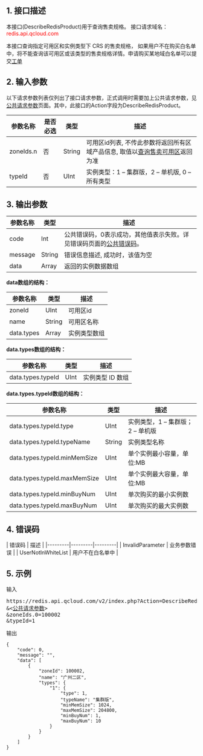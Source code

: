 ## 1. 接口描述
本接口(DescribeRedisProduct)用于查询售卖规格。
接口请求域名：<font style='color:red'>redis.api.qcloud.com </font>

本接口查询指定可用区和实例类型下 CRS 的售卖规格， 如果用户不在购买白名单中，将不能查询该可用区或该类型的售卖规格详情。申请购买某地域白名单可以提交[工单](https://console.qcloud.com/workorder/create?level1_id=10&level2_id=103&level1_name=%E6%95%B0%E6%8D%AE%E5%BA%93&level2_name=%E4%BA%91%E5%AD%98%E5%82%A8Redis%20CRS)

## 2. 输入参数
以下请求参数列表仅列出了接口请求参数，正式调用时需要加上公共请求参数，见<a href='/doc/api/260/1753' title='公共请求参数'>公共请求参数</a>页面。其中，此接口的Action字段为DescribeRedisProduct。

| 参数名称 | 是否必选  | 类型 | 描述 |
|---------|---------|---------|---------|
| zoneIds.n | 否 | String | 可用区id列表, 不传此参数将返回所有区域产品信息, 取值以[查询售卖可用区](http://www.qcloud.com/doc/api/260/4951)返回为准|
| typeId | 否 | UInt | 实例类型：1 – 集群版，2 – 单机版, 0 – 所有类型|


## 3. 输出参数
| 参数名称 | 类型 | 描述 |
|---------|---------|---------|
| code | Int | 公共错误码，0表示成功，其他值表示失败。详见错误码页面的<a href='https://www.qcloud.com/doc/api/372/%E9%94%99%E8%AF%AF%E7%A0%81#1.E3.80.81.E5.85.AC.E5.85.B1.E9.94.99.E8.AF.AF.E7.A0.81' title='公共错误码'>公共错误码</a>。|
| message | String | 错误信息描述, 成功时，该值为空 |
| data | Array | 返回的实例数据数组  |

**data数组的结构：**

| 参数名称 | 类型 | 描述 |
|---------|---------|---------|
| zoneId| UInt |   可用区id| 
| name | String |可用区名称 |
| data.types | Array | 实例类型数组 | 

**data.types数组的结构：**

| 参数名称 | 类型 | 描述 |
|---------|---------|---------|
| data.types.typeId | UInt | 实例类型 ID 数组 | 

**data.types.typeId数组的结构：**

| 参数名称 | 类型 | 描述 |
|---------|---------|---------|
| data.types.typeId.type | UInt | 实例类型，1 – 集群版；2 – 单机版 | 
| data.types.typeId.typeName | String | 实例类型名称 | 
| data.types.typeId.minMemSize | UInt | 单个实例最小容量，单位:MB | 
| data.types.typeId.maxMemSize | UInt | 单个实例最大容量，单位:MB | 
| data.types.typeId.minBuyNum | UInt | 单次购买的最小实例数 | 
| data.types.typeId.maxBuyNum | UInt | 单次购买的最大实例数 |

## 4. 错误码
| 错误码 | 描述 |
|---------|---------|---------|
| InvalidParameter | 业务参数错误 |
| UserNotInWhiteList | 用户不在白名单中 |

## 5. 示例
输入
<pre>
https://redis.api.qcloud.com/v2/index.php?Action=DescribeRedisProduct
&<<a href="https://www.qcloud.com/doc/api/229/6976">公共请求参数</a>>
&zoneIds.0=100002
&typeId=1
</pre>
输出
```
{
    "code": 0,
    "message": "",
    "data": [
        {
            "zoneId": 100002,
            "name": "广州二区",
            "types": {
                "1": {
                    "type": 1,
                    "typeName": "集群版",
                    "minMemSize": 1024,
                    "maxMemSize": 204800,
                    "minBuyNum": 1,
                    "maxBuyNum": 10
                }
            }
        }
    ]
}
```

